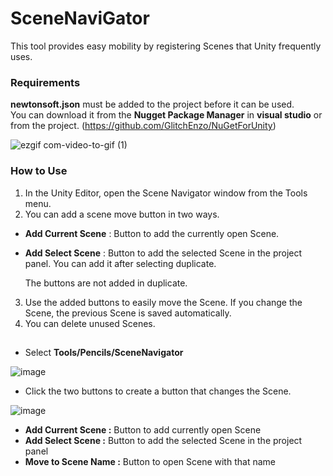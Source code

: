 # SceneNaviGator
This tool provides easy mobility by registering Scenes that Unity frequently uses.

### Requirements 
**newtonsoft.json** must be added to the project before it can be used.  
You can download it from the **Nugget Package Manager** in **visual studio** or from the project. (https://github.com/GlitchEnzo/NuGetForUnity)

![ezgif com-video-to-gif (1)](https://github.com/pencils57/Unity-SceneNavigator/assets/121782770/ed3fce4b-28dc-4106-8076-d10e0249d912)

### How to Use
1. In the Unity Editor, open the Scene Navigator window from the Tools menu.  
2. You can add a scene move button in two ways.  
- **Add Current Scene** : Button to add the currently open Scene.
- **Add Select Scene** : Button to add the selected Scene in the project panel. You can add it after selecting duplicate.  

	The buttons are not added in duplicate.  
3. Use the added buttons to easily move the Scene. If you change the Scene, the previous Scene is saved automatically.  
4. You can delete unused Scenes.

##
- Select **Tools/Pencils/SceneNavigator**
  
![image](https://github.com/pencils57/Unity-SceneNavigator/assets/121782770/9195b3a5-0af7-4f00-ad52-90589beaedd3)

- Click the two buttons to create a button that changes the Scene.
  
![image](https://github.com/pencils57/Unity-SceneNavigator/assets/121782770/50897ce1-f9f7-4e77-afd4-cb00fa653fa9)
- **Add Current Scene :** Button to add currently open Scene  
- **Add Select Scene :** Button to add the selected Scene in the project panel  
- **Move to Scene Name :** Button to open Scene with that name
